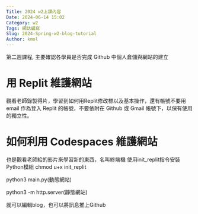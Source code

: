 ```yaml
---
Title: 2024 w2上課內容
Date: 2024-06-14 15:02
Category: w2
Tags: 網誌編寫
Slug: 2024-Spring-w2-blog-tutorial
Author: kmol
---
```


第二週課程, 主要確認各學員是否完成 Github 中個人倉儲與網站的建立

<!-- PELICAN_END_SUMMARY -->

# 用 Replit 維護網站
 觀看老師錄製得片，學習到如何用Replit修改標以及基本操作，還有帳號不要用email 作為登入 Replit 的帳號，不要依附在 Github 或 Gmail 帳號下，以保有使用的獨立性。

# 如何利用 Codespaces 維護網站
 也是觀看老師給的影片來學習新的東西，名叫終端機
 使用init_replit指令安裝Python模組 chmod u+x init_replit

python3 main.py(動態網站)

python3 -m http.server(靜態網站)

就可以編輯blog，也可以將訊息推上Github